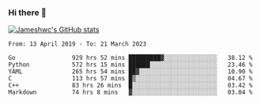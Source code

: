 ### Hi there 👋

[![Jameshwc's GitHub stats](https://github-readme-stats.vercel.app/api?username=jameshwc)](https://github.com/anuraghazra/github-readme-stats)

<!--START_SECTION:waka-->

```text
From: 13 April 2019 - To: 21 March 2023

Go                929 hrs 52 mins █████████▓░░░░░░░░░░░░░░░   38.12 %
Python            572 hrs 15 mins ██████░░░░░░░░░░░░░░░░░░░   23.46 %
YAML              265 hrs 54 mins ██▓░░░░░░░░░░░░░░░░░░░░░░   10.90 %
C                 113 hrs 57 mins █▒░░░░░░░░░░░░░░░░░░░░░░░   04.67 %
C++               83 hrs 26 mins  █░░░░░░░░░░░░░░░░░░░░░░░░   03.42 %
Markdown          74 hrs 8 mins   ▓░░░░░░░░░░░░░░░░░░░░░░░░   03.04 %
```

<!--END_SECTION:waka-->